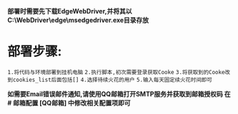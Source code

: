 **部署时需要先下载EdgeWebDriver,并将其以C:\WebDriver\edge\msedgedriver.exe目录存放**

# 部署步骤:

`1.将代码与环境部署到挂机电脑`
`2.执行脚本,初次需要登录获取Cooke`
`3.将获取到的Cooke改到cookies_list后面包括[]`
`4.选择待续火花的用户`
`5.输入每天固定续火花时间即可`

**如需要Email错误邮件通知,请使用QQ邮箱打开SMTP服务并获取到邮箱授权码 在 # 邮箱配置 [QQ邮箱] 中修改相关配置项即可**
